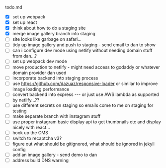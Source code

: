 todo.md

- [x] set up webpack
- [x] set up react
- [x] think about how to do a staging site
- [x] merge image gallery branch into staging
- [ ] site looks like garbage on safari...
- [ ] tidy up image gallery and push to staging - send email to dan to show
- [ ] can i configure dev mode using netlify without needing domain stuff from dan...?
- [ ] set up webpack dev mode
- [ ] move production to netlify - might need access to godaddy or whatever domain provider dan used
- [ ] incorporate backend into staging process
- [ ] use https://github.com/dazuaz/responsive-loader or similar to improve image loading performance
- [ ] convert backend into express --- or just use AWS lambda as supported by netlify...??
- [ ] use different secrets on staging so emails come to me on staging for testing
- [ ] make separate branch with instagram stuff
- [ ] use proper instagram basic display api to get thumbnails etc and display nicely with react...
- [ ] hook up the CMS
- [ ] switch to recaptcha v3?
- [ ] figure out what should be gitignored, what should be ignored in jekyll config
- [ ] add an image gallery - send demo to dan
- [ ] address build DNS warning
